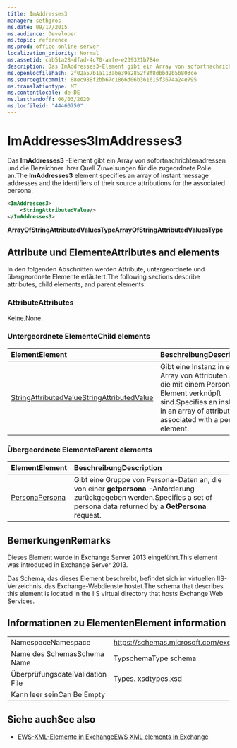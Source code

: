 ```yaml
---
title: ImAddresses3
manager: sethgros
ms.date: 09/17/2015
ms.audience: Developer
ms.topic: reference
ms.prod: office-online-server
localization_priority: Normal
ms.assetid: cab51a28-dfad-4c70-aafe-e239321b784e
description: Das ImAddresses3-Element gibt ein Array von sofortnachrichtenadressen und die Bezeichner ihrer Quell Zuweisungen für die zugeordnete Rolle an.
ms.openlocfilehash: 2f02a57b1a113abe39a2852f8f8dbbd2b5b803ce
ms.sourcegitcommit: 88ec988f2bb67c1866d06b361615f3674a24e795
ms.translationtype: MT
ms.contentlocale: de-DE
ms.lasthandoff: 06/03/2020
ms.locfileid: "44460750"
---
```

# <a name="imaddresses3"></a><span data-ttu-id="4f8e4-103">ImAddresses3</span><span class="sxs-lookup"><span data-stu-id="4f8e4-103">ImAddresses3</span></span>

<span data-ttu-id="4f8e4-104">Das **ImAddresses3** -Element gibt ein Array von sofortnachrichtenadressen und die Bezeichner ihrer Quell Zuweisungen für die zugeordnete Rolle an.</span><span class="sxs-lookup"><span data-stu-id="4f8e4-104">The **ImAddresses3** element specifies an array of instant message addresses and the identifiers of their source attributions for the associated persona.</span></span> 
  
```XML
<ImAddresses3>
    <StringAttributedValue/>
</ImAddresses3>
```

 <span data-ttu-id="4f8e4-105">**ArrayOfStringAttributedValuesType**</span><span class="sxs-lookup"><span data-stu-id="4f8e4-105">**ArrayOfStringAttributedValuesType**</span></span>
## <a name="attributes-and-elements"></a><span data-ttu-id="4f8e4-106">Attribute und Elemente</span><span class="sxs-lookup"><span data-stu-id="4f8e4-106">Attributes and elements</span></span>

<span data-ttu-id="4f8e4-107">In den folgenden Abschnitten werden Attribute, untergeordnete und übergeordnete Elemente erläutert.</span><span class="sxs-lookup"><span data-stu-id="4f8e4-107">The following sections describe attributes, child elements, and parent elements.</span></span>
  
### <a name="attributes"></a><span data-ttu-id="4f8e4-108">Attribute</span><span class="sxs-lookup"><span data-stu-id="4f8e4-108">Attributes</span></span>

<span data-ttu-id="4f8e4-109">Keine.</span><span class="sxs-lookup"><span data-stu-id="4f8e4-109">None.</span></span>
  
### <a name="child-elements"></a><span data-ttu-id="4f8e4-110">Untergeordnete Elemente</span><span class="sxs-lookup"><span data-stu-id="4f8e4-110">Child elements</span></span>

|<span data-ttu-id="4f8e4-111">**Element**</span><span class="sxs-lookup"><span data-stu-id="4f8e4-111">**Element**</span></span>|<span data-ttu-id="4f8e4-112">**Beschreibung**</span><span class="sxs-lookup"><span data-stu-id="4f8e4-112">**Description**</span></span>|
|:-----|:-----|
|[<span data-ttu-id="4f8e4-113">StringAttributedValue</span><span class="sxs-lookup"><span data-stu-id="4f8e4-113">StringAttributedValue</span></span>](stringattributedvalue.md) <br/> |<span data-ttu-id="4f8e4-114">Gibt eine Instanz in einem Array von Attributen an, die mit einem Persona-Element verknüpft sind.</span><span class="sxs-lookup"><span data-stu-id="4f8e4-114">Specifies an instance in an array of attributes associated with a persona element.</span></span>  <br/> |
   
### <a name="parent-elements"></a><span data-ttu-id="4f8e4-115">Übergeordnete Elemente</span><span class="sxs-lookup"><span data-stu-id="4f8e4-115">Parent elements</span></span>

|<span data-ttu-id="4f8e4-116">**Element**</span><span class="sxs-lookup"><span data-stu-id="4f8e4-116">**Element**</span></span>|<span data-ttu-id="4f8e4-117">**Beschreibung**</span><span class="sxs-lookup"><span data-stu-id="4f8e4-117">**Description**</span></span>|
|:-----|:-----|
|[<span data-ttu-id="4f8e4-118">Persona</span><span class="sxs-lookup"><span data-stu-id="4f8e4-118">Persona</span></span>](persona.md) <br/> |<span data-ttu-id="4f8e4-119">Gibt eine Gruppe von Persona-Daten an, die von einer **getpersona** -Anforderung zurückgegeben werden.</span><span class="sxs-lookup"><span data-stu-id="4f8e4-119">Specifies a set of persona data returned by a **GetPersona** request.</span></span>  <br/> |
   
## <a name="remarks"></a><span data-ttu-id="4f8e4-120">Bemerkungen</span><span class="sxs-lookup"><span data-stu-id="4f8e4-120">Remarks</span></span>

<span data-ttu-id="4f8e4-121">Dieses Element wurde in Exchange Server 2013 eingeführt.</span><span class="sxs-lookup"><span data-stu-id="4f8e4-121">This element was introduced in Exchange Server 2013.</span></span>
  
<span data-ttu-id="4f8e4-122">Das Schema, das dieses Element beschreibt, befindet sich im virtuellen IIS-Verzeichnis, das Exchange-Webdienste hostet.</span><span class="sxs-lookup"><span data-stu-id="4f8e4-122">The schema that describes this element is located in the IIS virtual directory that hosts Exchange Web Services.</span></span>
  
## <a name="element-information"></a><span data-ttu-id="4f8e4-123">Informationen zu Elementen</span><span class="sxs-lookup"><span data-stu-id="4f8e4-123">Element information</span></span>

|||
|:-----|:-----|
|<span data-ttu-id="4f8e4-124">Namespace</span><span class="sxs-lookup"><span data-stu-id="4f8e4-124">Namespace</span></span>  <br/> |https://schemas.microsoft.com/exchange/services/2006/types  <br/> |
|<span data-ttu-id="4f8e4-125">Name des Schemas</span><span class="sxs-lookup"><span data-stu-id="4f8e4-125">Schema Name</span></span>  <br/> |<span data-ttu-id="4f8e4-126">Typschema</span><span class="sxs-lookup"><span data-stu-id="4f8e4-126">Type schema</span></span>  <br/> |
|<span data-ttu-id="4f8e4-127">Überprüfungsdatei</span><span class="sxs-lookup"><span data-stu-id="4f8e4-127">Validation File</span></span>  <br/> |<span data-ttu-id="4f8e4-128">Types. xsd</span><span class="sxs-lookup"><span data-stu-id="4f8e4-128">types.xsd</span></span>  <br/> |
|<span data-ttu-id="4f8e4-129">Kann leer sein</span><span class="sxs-lookup"><span data-stu-id="4f8e4-129">Can Be Empty</span></span>  <br/> ||
   
## <a name="see-also"></a><span data-ttu-id="4f8e4-130">Siehe auch</span><span class="sxs-lookup"><span data-stu-id="4f8e4-130">See also</span></span>



- [<span data-ttu-id="4f8e4-131">EWS-XML-Elemente in Exchange</span><span class="sxs-lookup"><span data-stu-id="4f8e4-131">EWS XML elements in Exchange</span></span>](ews-xml-elements-in-exchange.md)

